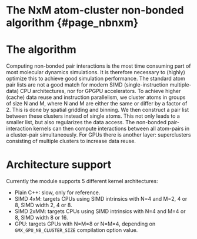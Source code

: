 The NxM atom-cluster non-bonded algorithm {#page_nbnxm}
=========================================

The algorithm
=============

Computing non-bonded pair interactions is the most time consuming part
of most molecular dynamics simulations. It is therefore necessary to
(highly) optimize this to achieve good simulation performance.
The standard atom pair lists are not a good match for modern SIMD
(single-instruction multiple-data) CPU architectures, nor for GPGPU
accelerators. To achieve higher (cache) data reuse and instruction
parallelism, we cluster atoms in groups of size N and M, where N and M
are either the same or differ by a factor of 2. This is done by spatial
gridding and binning. We then construct a pair list between these
clusters instead of single atoms. This not only leads to a smaller list,
but also regularizes the data access. The non-bonded pair-interaction
kernels can then compute interactions between all atom-pairs in
a cluster-pair simultaneously. For GPUs there is another layer:
superclusters consisting of multiple clusters to increase data reuse.

Architecture support
====================

Currently the module supports 5 different kernel architectures:
* Plain C++: slow, only for reference.
* SIMD 4xM: targets CPUs using SIMD intrinsics with N=4 and M=2, 4 or 8, SIMD width 2, 4 or 8.
* SIMD 2xMM: targets CPUs using SIMD intrinsics with N=4 and M=4 or 8, SIMD width 8 or 16.
* GPU: targets GPUs with N=M=8 or N=M=4, depending on
  `GMX_GPU_NB_CLUSTER_SIZE` compilation option value.
